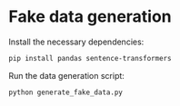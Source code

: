 # Fake data generation

Install the necessary dependencies:
```bash
pip install pandas sentence-transformers
```

Run the data generation script:
```bash
python generate_fake_data.py
```
